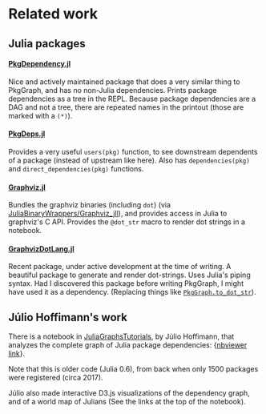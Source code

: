 
# Related work


## Julia packages

#### [PkgDependency.jl]

Nice and actively maintained package that does a very similar thing to PkgGraph, and has
no non-Julia dependencies. Prints package dependencies as a tree in the REPL. Because
package dependencies are a DAG and not a tree, there are repeated names in the printout
(those are marked with a `(*)`).

#### [PkgDeps.jl]

Provides a very useful `users(pkg)` function, to see downstream
dependents of a package (instead of upstream like here).
Also has `dependencies(pkg)` and `direct_dependencies(pkg)` functions.

#### [Graphviz.jl]

Bundles the graphviz binaries (including `dot`) (via [JuliaBinaryWrappers/Graphviz_jll][Graphviz_jll]),
and provides access in Julia to graphviz's C API.
Provides the `@dot_str` macro to render dot strings in a notebook.

#### [GraphvizDotLang.jl]

Recent package, under active development at the time of writing. A beautiful package to
generate and render dot-strings. Uses Julia's piping syntax. Had I discovered this
package before writing PkgGraph, I might have used it as a dependency. (Replacing things
like [`PkgGraph.to_dot_str`](@ref)).


[PkgDependency.jl]:   https://github.com/peng1999/PkgDependency.jl
[PkgDeps.jl]:         https://github.com/JuliaEcosystem/PkgDeps.jl
[Graphviz.jl]:        https://github.com/JuliaGraphs/GraphViz.jl
[Graphviz_jll]:       https://github.com/JuliaBinaryWrappers/Graphviz_jll.jl
[GraphvizDotLang.jl]: https://github.com/jhidding/GraphvizDotLang.jl



## Júlio Hoffimann's work

There is a notebook in [JuliaGraphsTutorials], by Júlio Hoffimann, that analyzes the
complete graph of Julia package dependencies: {[nbviewer link]}.

Note that this is older code (Julia 0.6), from back when only 1500 packages were registered (circa 2017).

Júlio also made interactive D3.js visualizations of the dependency graph, and of a world
map of Julians (See the links at the top of the notebook).

[JuliaGraphsTutorials]: https://github.com/JuliaGraphs/JuliaGraphsTutorials
[nbviewer link]: https://nbviewer.org/github/JuliaGraphs/JuliaGraphsTutorials/blob/master/DAG-Julia-Pkgs.ipynb
